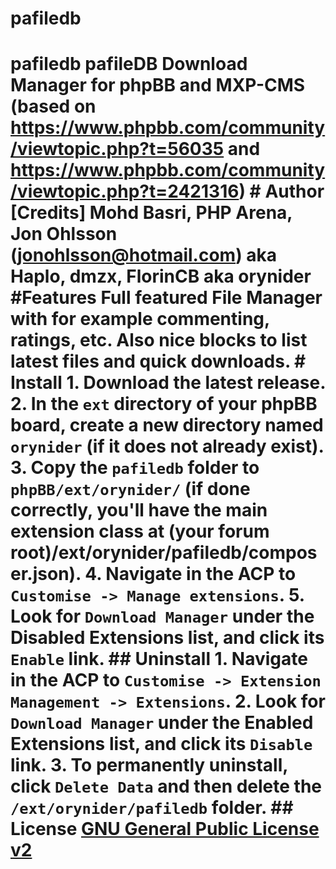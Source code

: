 # pafiledb
# pafiledb pafileDB Download Manager for phpBB and MXP-CMS (based on https://www.phpbb.com/community/viewtopic.php?t=56035 and https://www.phpbb.com/community/viewtopic.php?t=2421316) # Author [Credits] Mohd Basri, PHP Arena, Jon Ohlsson (jonohlsson@hotmail.com) aka Haplo, dmzx, FlorinCB aka orynider  #Features  Full featured File Manager with for example commenting, ratings, etc. Also nice blocks to list latest files and quick downloads.   # Install 1. Download the latest release. 2. In the `ext` directory of your phpBB board, create a new directory named `orynider` (if it does not already exist). 3. Copy the `pafiledb` folder to `phpBB/ext/orynider/` (if done correctly, you'll have the main extension class at (your forum root)/ext/orynider/pafiledb/composer.json). 4. Navigate in the ACP to `Customise -> Manage extensions`. 5. Look for `Download Manager` under the Disabled Extensions list, and click its `Enable` link.  ## Uninstall 1. Navigate in the ACP to `Customise -> Extension Management -> Extensions`. 2. Look for `Download Manager` under the Enabled Extensions list, and click its `Disable` link. 3. To permanently uninstall, click `Delete Data` and then delete the `/ext/orynider/pafiledb` folder.  ## License [GNU General Public License v2](http://opensource.org/licenses/GPL-2.0)
